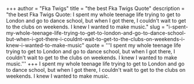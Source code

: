 +++
author = "Fka Twigs"
title = "the best Fka Twigs Quote"
description = "the best Fka Twigs Quote: I spent my whole teenage life trying to get to London and go to dance school, but when I got there, I couldn't wait to get to the clubs on weekends. I knew I wanted to make music."
slug = "i-spent-my-whole-teenage-life-trying-to-get-to-london-and-go-to-dance-school-but-when-i-got-there-i-couldnt-wait-to-get-to-the-clubs-on-weekends-i-knew-i-wanted-to-make-music"
quote = '''I spent my whole teenage life trying to get to London and go to dance school, but when I got there, I couldn't wait to get to the clubs on weekends. I knew I wanted to make music.'''
+++
I spent my whole teenage life trying to get to London and go to dance school, but when I got there, I couldn't wait to get to the clubs on weekends. I knew I wanted to make music.

